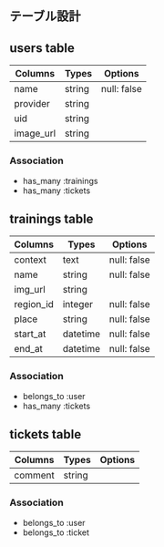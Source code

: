 ## テーブル設計

## users table
|Columns|Types|Options|
|-|-|-|
|name|string|null: false|
|provider|string||
|uid|string||
|image_url|string||

### Association
- has_many :trainings
- has_many :tickets

## trainings table
|Columns|Types|Options|
|-|-|-|
|context|text|null: false|
|name|string|null: false|
|img_url|string||
|region_id|integer|null: false|
|place|string|null: false|
|start_at|datetime|null: false|
|end_at|datetime|null: false|

### Association
- belongs_to :user
- has_many :tickets

## tickets table
|Columns|Types|Options|
|-|-|-|
|comment|string||

### Association
- belongs_to :user
- belongs_to :ticket

